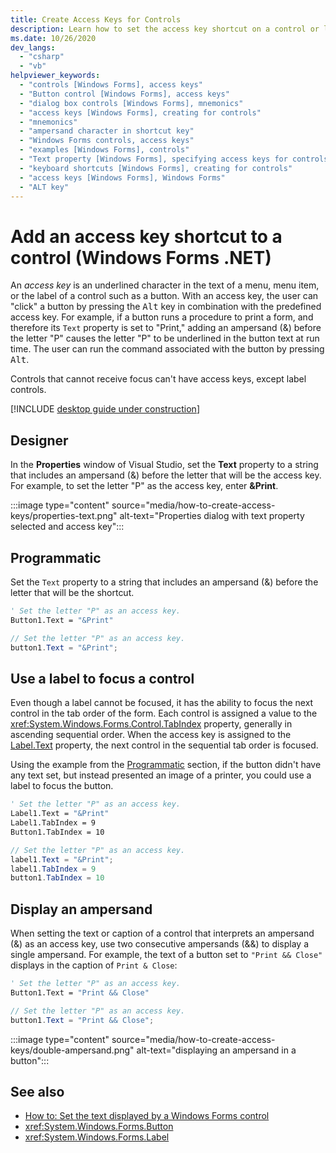 ```yaml
---
title: Create Access Keys for Controls
description: Learn how to set the access key shortcut on a control or label in Windows Forms for .NET.
ms.date: 10/26/2020
dev_langs:
  - "csharp"
  - "vb"
helpviewer_keywords:
  - "controls [Windows Forms], access keys"
  - "Button control [Windows Forms], access keys"
  - "dialog box controls [Windows Forms], mnemonics"
  - "access keys [Windows Forms], creating for controls"
  - "mnemonics"
  - "ampersand character in shortcut key"
  - "Windows Forms controls, access keys"
  - "examples [Windows Forms], controls"
  - "Text property [Windows Forms], specifying access keys for controls"
  - "keyboard shortcuts [Windows Forms], creating for controls"
  - "access keys [Windows Forms], Windows Forms"
  - "ALT key"
---
```


# Add an access key shortcut to a control (Windows Forms .NET)

An *access key* is an underlined character in the text of a menu, menu item, or the label of a control such as a button. With an access key, the user can "click" a button by pressing the <kbd>Alt</kbd> key in combination with the predefined access key. For example, if a button runs a procedure to print a form, and therefore its `Text` property is set to "Print," adding an ampersand (&) before the letter "P" causes the letter "P" to be underlined in the button text at run time. The user can run the command associated with the button by pressing <kbd>Alt</kbd>.

Controls that cannot receive focus can't have access keys, except label controls.

[!INCLUDE [desktop guide under construction](../../includes/desktop-guide-preview-note.md)]

## Designer

In the **Properties** window of Visual Studio, set the **Text** property to a string that includes an ampersand (&) before the letter that will be the access key. For example, to set the letter "P" as the access key, enter **&Print**.

:::image type="content" source="media/how-to-create-access-keys/properties-text.png" alt-text="Properties dialog with text property selected and access key":::

## Programmatic

Set the `Text` property to a string that includes an ampersand (&) before the letter that will be the shortcut.

```vb
' Set the letter "P" as an access key.
Button1.Text = "&Print"
```

```csharp
// Set the letter "P" as an access key.
button1.Text = "&Print";
```

## Use a label to focus a control

Even though a label cannot be focused, it has the ability to focus the next control in the tab order of the form. Each control is assigned a value to the <xref:System.Windows.Forms.Control.TabIndex> property, generally in ascending sequential order. When the access key is assigned to the [Label.Text](xref:System.Windows.Forms.Label.Text) property, the next control in the sequential tab order is focused.

Using the example from the [Programmatic](#programmatic) section, if the button didn't have any text set, but instead presented an image of a printer, you could use a label to focus the button.

```vb
' Set the letter "P" as an access key.
Label1.Text = "&Print"
Label1.TabIndex = 9
Button1.TabIndex = 10
```

```csharp
// Set the letter "P" as an access key.
label1.Text = "&Print";
label1.TabIndex = 9
button1.TabIndex = 10
```

## Display an ampersand

When setting the text or caption of a control that interprets an ampersand (&) as an access key, use two consecutive ampersands (&&) to display a single ampersand. For example, the text of a button set to `"Print && Close"` displays in the caption of `Print & Close`:

```vb
' Set the letter "P" as an access key.
Button1.Text = "Print && Close"
```

```csharp
// Set the letter "P" as an access key.
button1.Text = "Print && Close";
```

:::image type="content" source="media/how-to-create-access-keys/double-ampersand.png" alt-text="displaying an ampersand in a button":::

## See also

- [How to: Set the text displayed by a Windows Forms control](how-to-set-the-display-text.md)
- <xref:System.Windows.Forms.Button>
- <xref:System.Windows.Forms.Label>
